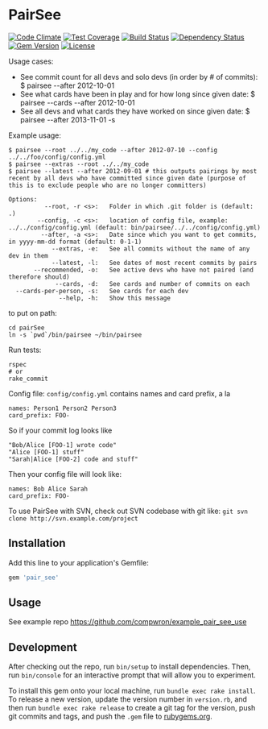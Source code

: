 # PairSee

[![Code Climate](https://codeclimate.com/github/compwron/pairSee/badges/gpa.svg)](https://codeclimate.com/github/compwron/pairSee)
[![Test Coverage](https://codeclimate.com/github/compwron/pairSee/badges/coverage.svg)](https://codeclimate.com/github/compwron/pairSee)
[![Build Status](https://travis-ci.org/compwron/pairSee.svg)](https://travis-ci.org/compwron/pairSee)
[![Dependency Status](https://gemnasium.com/badges/github.com/compwron/pairSee.svg)](https://gemnasium.com/github.com/compwron/pairSee)
[![Gem Version](https://img.shields.io/gem/v/pair_see.svg)](https://rubygems.org/gems/pair_see)
[![License](http://img.shields.io/:license-mit-blue.svg)](http://doge.mit-license.org)


Usage cases:
* See commit count for all devs and solo devs (in order by # of commits): $ pairsee --after 2012-10-01
* See what cards have been in play and for how long since given date: $ pairsee --cards --after 2012-10-01
* See all devs and what cards they have worked on since given date: $ pairsee --after 2013-11-01 -s

Example usage:
```
$ pairsee --root ../../my_code --after 2012-07-10 --config ../../foo/config/config.yml
$ pairsee --extras --root ../../my_code
$ pairsee --latest --after 2012-09-01 # this outputs pairings by most recent by all devs who have committed since given date (purpose of this is to exclude people who are no longer committers)
```

```
Options:
          --root, -r <s>:   Folder in which .git folder is (default: .)
        --config, -c <s>:   location of config file, example: ../../config/config.yml (default: bin/pairsee/../../config/config.yml)
         --after, -a <s>:   Date since which you want to get commits, in yyyy-mm-dd format (default: 0-1-1)
            --extras, -e:   See all commits without the name of any dev in them
            --latest, -l:   See dates of most recent commits by pairs
       --recommended, -o:   See active devs who have not paired (and therefore should)
             --cards, -d:   See cards and number of commits on each
  --cards-per-person, -s:   See cards for each dev
              --help, -h:   Show this message
```

to put on path:
```
cd pairSee
ln -s `pwd`/bin/pairsee ~/bin/pairsee
```

Run tests:
```
rspec
# or
rake_commit
```

Config file: `config/config.yml`
contains names and card prefix, a la
```
names: Person1 Person2 Person3
card_prefix: FOO-
```

So if your commit log looks like
```
"Bob/Alice [FOO-1] wrote code"
"Alice [FOO-1] stuff"
"Sarah|Alice [FOO-2] code and stuff"
```

Then your config file will look like:
```
names: Bob Alice Sarah
card_prefix: FOO-
```

To use PairSee with SVN, check out SVN codebase with git like: `git svn clone http://svn.example.com/project`

## Installation

Add this line to your application's Gemfile:

```ruby
gem 'pair_see'
```

## Usage

See example repo https://github.com/compwron/example_pair_see_use

## Development

After checking out the repo, run `bin/setup` to install dependencies. Then, run `bin/console` for an interactive prompt that will allow you to experiment.

To install this gem onto your local machine, run `bundle exec rake install`. To release a new version, update the version number in `version.rb`, and then run `bundle exec rake release` to create a git tag for the version, push git commits and tags, and push the `.gem` file to [rubygems.org](https://rubygems.org).
